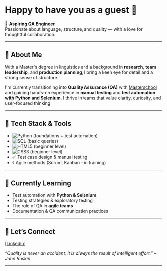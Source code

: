 # Happy to have you as a guest 👋

🎯 **Aspiring QA Engineer**  
Passionate about language, structure, and quality — with a love for thoughtful collaboration.

---

## 🧠 About Me

With a Master's degree in linguistics and a background in **research**, **team leadership**, and **production planning**, I bring a keen eye for detail and a strong sense of structure.

I'm currently transitioning into **Quality Assurance (QA)** with [Masterschool](https://de.masterschool.com/domains/qa-engineering-14-months/) and gaining hands-on experience in **manual testing** and **test automation with Python and Selenium**. I thrive in teams that value clarity, curiosity, and user-focused thinking.

---

## 🧰 Tech Stack & Tools

- ![Python](https://img.shields.io/badge/Python-3776AB?style=for-the-badge&logo=python&logoColor=white) (foundations + test automation)
- ![SQL](https://img.shields.io/badge/SQL-4479A1?style=for-the-badge&logo=mysql&logoColor=white) (basic queries)
- ![HTML5](https://img.shields.io/badge/HTML5-E34F26?style=for-the-badge&logo=html5&logoColor=white) (beginner level)
- ![CSS3](https://img.shields.io/badge/CSS3-1572B6?style=for-the-badge&logo=css3&logoColor=white) (beginner level)
- ✅ Test case design & manual testing
- 🌀 Agile methods (Scrum, Kanban – in training)

---

## 🚀 Currently Learning

- Test automation with **Python & Selenium**
- Testing strategies & exploratory testing
- The role of QA in **agile teams**
- Documentation & QA communication practices

---

## 🤝 Let’s Connect

[[LinkedIn](https://www.linkedin.com/in/anna-pohle/)]  

_“Quality is never an accident; it is always the result of intelligent effort.” – John Ruskin_

---

